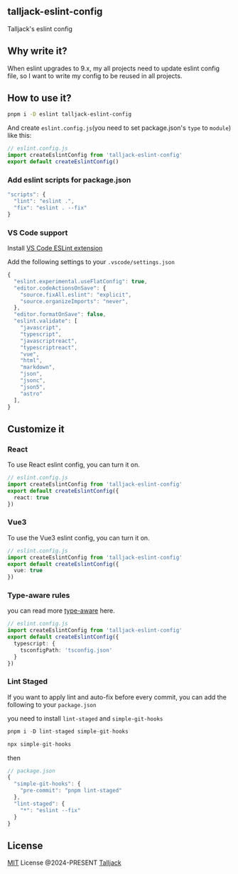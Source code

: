 ## talljack-eslint-config

Talljack's eslint config

## Why write it?

When eslint upgrades to 9.x, my all projects need to update eslint config file, so I want to write my config to be reused in all projects.

## How to use it?

```bash
pnpm i -D eslint talljack-eslint-config
```

And create `eslint.config.js`(you need to set package.json's `type` to `module`) like this:

```typescript
// eslint.config.js
import createEslintConfig from 'talljack-eslint-config'
export default createEslintConfig()
```

### Add eslint scripts for package.json

```typescript
"scripts": {
  "lint": "eslint .",
  "fix": "eslint . --fix"
}
```

### VS Code support

Install [VS Code ESLint extension](https://marketplace.visualstudio.com/items?itemName=dbaeumer.vscode-eslint)

Add the following settings to your `.vscode/settings.json`

```typescript
{
  "eslint.experimental.useFlatConfig": true,
  "editor.codeActionsOnSave": {
    "source.fixAll.eslint": "explicit",
    "source.organizeImports": "never",
  },
  "editor.formatOnSave": false,
  "eslint.validate": [
    "javascript",
    "typescript",
    "javascriptreact",
    "typescriptreact",
    "vue",
    "html",
    "markdown",
    "json",
    "jsonc",
    "json5",
    "astro"
  ],
}
```


## Customize it

### React

To use React eslint config, you can turn it on.

```typescript
// eslint.config.js
import createEslintConfig from 'talljack-eslint-config'
export default createEslintConfig({
  react: true
})
```


### Vue3
To use the Vue3 eslint config, you can turn it on.

```typescript
// eslint.config.js
import createEslintConfig from 'talljack-eslint-config'
export default createEslintConfig({
  vue: true
})
```

### Type-aware rules

you can read more [type-aware](https://typescript-eslint.io/getting-started/typed-linting) here.

```typescript
// eslint.config.js
import createEslintConfig from 'talljack-eslint-config'
export default createEslintConfig({
  typescript: {
    tsconfigPath: 'tsconfig.json'
  }
})
```

### Lint Staged

If you want to apply lint and auto-fix before every commit, you can add the following to your `package.json`

you need to install `lint-staged` and `simple-git-hooks`

```typescript
pnpm i -D lint-staged simple-git-hooks

npx simple-git-hooks

```

then

```typescript
// package.json
{
  "simple-git-hooks": {
    "pre-commit": "pnpm lint-staged"
  },
  "lint-staged": {
    "*": "eslint --fix"
  }
}
```

## License

[MIT](./LICENSE) License @2024-PRESENT [Talljack](https://github.com/talljack)
